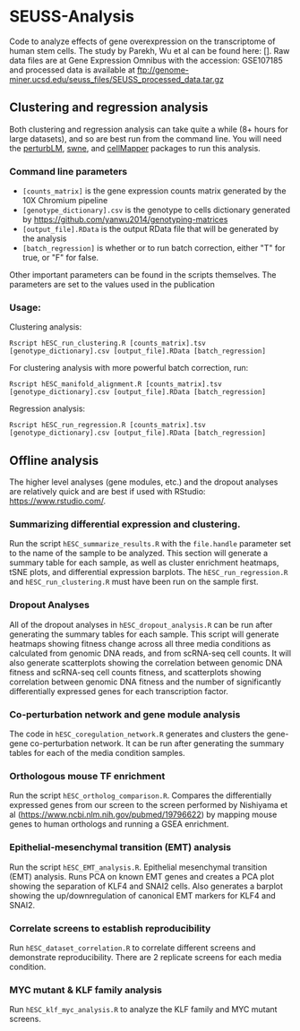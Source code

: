 # SEUSS-Analysis
Code to analyze effects of gene overexpression on the transcriptome of human stem cells. The study by Parekh, Wu et al can be found here: []. Raw data files are at Gene Expression Omnibus with the accession: GSE107185 and processed data is available at ftp://genome-miner.ucsd.edu/seuss_files/SEUSS_processed_data.tar.gz

## Clustering and regression analysis
Both clustering and regression analysis can take quite a while (8+ hours for large datasets), and so are best run from the command line. You will need the [perturbLM](www.github.com/yanwu2014/perturbLM), [swne](www.github.com/yanwu2014/swne), and [cellMapper](https://github.com/yanwu2014/cellMapper) packages to run this analysis. 

### Command line parameters
* `[counts_matrix]` is the gene expression counts matrix generated by the 10X Chromium pipeline
* `[genotype_dictionary].csv` is the genotype to cells dictionary generated by https://github.com/yanwu2014/genotyping-matrices
* `[output_file].RData` is the output RData file that will be generated by the analysis
* `[batch_regression]` is whether or to run batch correction, either "T" for true, or "F" for false.

Other important parameters can be found in the scripts themselves. The parameters are set to the values used in the publication

### Usage:
Clustering analysis:
```
Rscript hESC_run_clustering.R [counts_matrix].tsv [genotype_dictionary].csv [output_file].RData [batch_regression]
```

For clustering analysis with more powerful batch correction, run:
```
Rscript hESC_manifold_alignment.R [counts_matrix].tsv [genotype_dictionary].csv [output_file].RData [batch_regression]
```

Regression analysis:
```
Rscript hESC_run_regression.R [counts_matrix].tsv [genotype_dictionary].csv [output_file].RData [batch_regression]
```

##  Offline analysis
The higher level analyses (gene modules, etc.) and the dropout analyses are relatively quick and are best if used with RStudio: https://www.rstudio.com/.

### Summarizing differential expression and clustering.
Run the script `hESC_summarize_results.R` with the `file.handle` parameter set to the name of the sample to be analyzed. This section will generate a summary table for each sample, as well as cluster enrichment heatmaps, tSNE plots, and differential expression barplots. The `hESC_run_regression.R` and `hESC_run_clustering.R` must have been run on the sample first.

### Dropout Analyses
All of the dropout analyses in `hESC_dropout_analysis.R` can be run after generating the summary tables for each sample. This script will generate heatmaps showing fitness change across all three media conditions as calculated from genomic DNA reads, and from scRNA-seq cell counts. It will also generate scatterplots showing the correlation between genomic DNA fitness and scRNA-seq cell counts fitness, and scatterplots showing correlation between genomic DNA fitness and the number of significantly differentially expressed genes for each transcription factor.

### Co-perturbation network and gene module analysis
The code in `hESC_coregulation_network.R` generates and clusters the gene-gene co-perturbation network. It can be run after generating the summary tables for each of the media condition samples.

### Orthologous mouse TF enrichment
Run the script `hESC_ortholog_comparison.R`. Compares the differentially expressed genes from our screen to the screen performed by Nishiyama et al (https://www.ncbi.nlm.nih.gov/pubmed/19796622) by mapping mouse genes to human orthologs and running a GSEA enrichment.

### Epithelial-mesenchymal transition (EMT) analysis
Run the script `hESC_EMT_analysis.R`. Epithelial mesenchymal transition (EMT) analysis. Runs PCA on known EMT genes and creates a PCA plot showing the separation of KLF4 and SNAI2 cells. Also generates a barplot showing the up/downregulation of canonical EMT markers for KLF4 and SNAI2.

### Correlate screens to establish reproducibility
Run `hESC_dataset_correlation.R` to correlate different screens and demonstrate reproducibility. There are 2 replicate screens for each media condition.

### MYC mutant & KLF family analysis
Run `hESC_klf_myc_analysis.R` to analyze the KLF family and MYC mutant screens.
